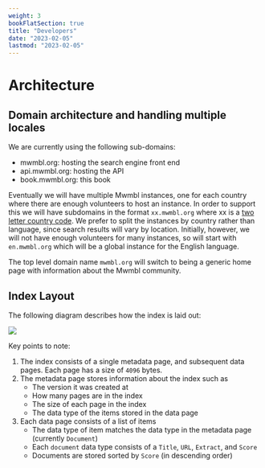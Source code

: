 ```yaml
---
weight: 3
bookFlatSection: true
title: "Developers"
date: "2023-02-05"
lastmod: "2023-02-05"
---
```


# Architecture

## Domain architecture and handling multiple locales

We are currently using the following sub-domains:
 - mwmbl.org: hosting the search engine front end
 - api.mwmbl.org: hosting the API
 - book.mwmbl.org: this book

Eventually we will have multiple Mwmbl instances, one for each country
where there are enough volunteers to host an instance. In order to
support this we will have subdomains in the format
`xx.mwmbl.org` where xx is a [two letter country
code](https://en.wikipedia.org/wiki/ISO_3166-1_alpha-2). We prefer to
split the instances by country rather than language, since search
results will vary by location. Initially, however, we will not have
enough volunteers for many instances, so will start with
`en.mwmbl.org` which will be a global instance for the English
language.

The top level domain name `mwmbl.org` will switch to being a generic
home page with information about the Mwmbl community.


## Index Layout
The following diagram describes how the index is laid out:

![](/TinyIndexStorageLayout.png)

Key points to note:
1. The index consists of a single metadata page, and subsequent data pages. Each page has a size of `4096` bytes.
2. The metadata page stores information about the index such as 
    - The version it was created at
    - How many pages are in the index
    - The size of each page in the index
    - The data type of the items stored in the data page
3. Each data page consists of a list of items
    - The data type of item matches the data type in the metadata page (currently `Document`)
    - Each `document` data type consists of a `Title`, `URL`, `Extract`, and `Score`
    - Documents are stored sorted by `Score` (in descending order)
